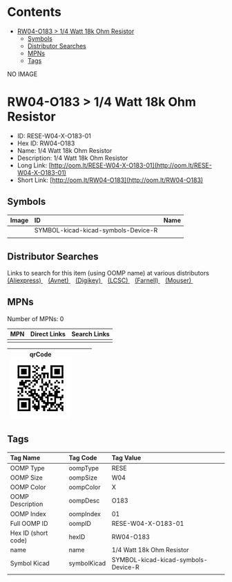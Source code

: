 



Contents
========

* [RW04-O183 > 1/4 Watt 18k Ohm Resistor](#rw04-o183--14-watt-18k-ohm-resistor)
	* [Symbols](#symbols)
	* [Distributor Searches](#distributor-searches)
	* [MPNs](#mpns)
	* [Tags](#tags)
  
NO IMAGE  
# RW04-O183 > 1/4 Watt 18k Ohm Resistor

- ID: RESE-W04-X-O183-01
- Hex ID: RW04-O183
- Name: 1/4 Watt 18k Ohm Resistor
- Description: 1/4 Watt 18k Ohm Resistor
- Long Link: [http://oom.lt/RESE-W04-X-O183-01](http://oom.lt/RESE-W04-X-O183-01)
- Short Link: [http://oom.lt/RW04-O183](http://oom.lt/RW04-O183)

## Symbols
  

|Image|ID|Name|
| :--- | :--- | :--- |
|![]()|SYMBOL-kicad-kicad-symbols-Device-R||
||||

## Distributor Searches
  
Links to search for this item (using OOMP name) at various distributors  
[(Aliexpress) ](https://www.aliexpress.com/wholesale?SearchText=11171/4+Watt+18k+Ohm+Resistor)&nbsp;&nbsp;&nbsp;[(Avnet) ](https://www.avnet.com/shop/us/search/1/4+Watt+18k+Ohm+Resistor)&nbsp;&nbsp;&nbsp;[(Digikey) ](https://www.digikey.co.uk/en/products/result?s=1/4+Watt+18k+Ohm+Resistor)&nbsp;&nbsp;&nbsp;[(LCSC) ](https://www.lcsc.com/search?q=1/4+Watt+18k+Ohm+Resistor)&nbsp;&nbsp;&nbsp;[(Farnell) ](https://uk.farnell.com/search?st=1/4+Watt+18k+Ohm+Resistor)&nbsp;&nbsp;&nbsp;[(Mouser) ](https://www.mouser.com/c/?q=1/4+Watt+18k+Ohm+Resistor)&nbsp;&nbsp;&nbsp;
## MPNs
  
Number of MPNs: 0  

|MPN|Direct Links|Search Links|
| :--- | :--- | :--- |
||||
  

|qrCode<br>[![](https://raw.githubusercontent.com/oomlout/oomlout_OOMP_parts_V2/main/RESE/W04/X/O183/01/qrCode_140.png)](https://github.com/oomlout/oomlout_OOMP_parts_V2/tree/main/RESE/W04/X/O183/01/qrCode.png)||||
| :---: | :---: | :---: | :---: |

## Tags
  

|Tag Name|Tag Code|Tag Value|
| :--- | :--- | :--- |
|OOMP Type|oompType|RESE|
|OOMP Size|oompSize|W04|
|OOMP Color|oompColor|X|
|OOMP Description|oompDesc|O183|
|OOMP Index|oompIndex|01|
|Full OOMP ID|oompID|RESE-W04-X-O183-01|
|Hex ID (short code)|hexID|RW04-O183|
|name|name|1/4 Watt 18k Ohm Resistor|
|Symbol Kicad|symbolKicad|SYMBOL-kicad-kicad-symbols-Device-R|
||||
